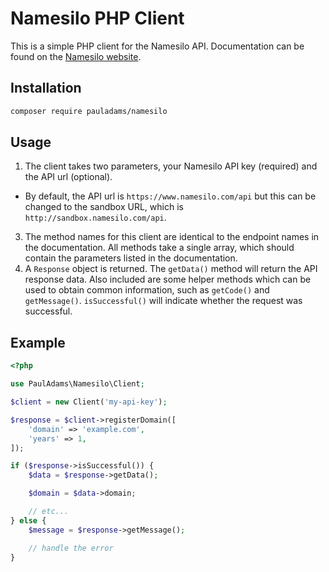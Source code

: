 # Namesilo PHP Client

This is a simple PHP client for the Namesilo API. Documentation can be found on the [Namesilo website](https://www.namesilo.com/api_reference.php).

## Installation
```bash
composer require pauladams/namesilo
```

## Usage
1. The client takes two parameters, your Namesilo API key (required) and the API url (optional).
  - By default, the API url is `https://www.namesilo.com/api` but this can be changed to the sandbox URL, which is `http://sandbox.namesilo.com/api`.
3. The method names for this client are identical to the endpoint names in the documentation. All methods take a single array, which should contain the parameters listed in the documentation.
2. A `Response` object is returned. The `getData()` method will return the API response data. Also included are some helper methods which can be used to obtain common information, such as `getCode()` and `getMessage()`. `isSuccessful()` will indicate whether the request was successful.

## Example
```php
<?php

use PaulAdams\Namesilo\Client;

$client = new Client('my-api-key');

$response = $client->registerDomain([
    'domain' => 'example.com',
    'years' => 1,
]);

if ($response->isSuccessful()) {
	$data = $response->getData();

	$domain = $data->domain;

	// etc...
} else {
	$message = $response->getMessage();

	// handle the error
}
```